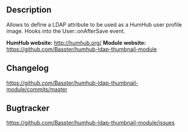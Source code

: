 ## Description

Allows to define a LDAP attribute to be used as a HumHub user profile image.
Hooks into the User::onAfterSave event. 

__HumHub website:__ <http://humhub.org/>
__Module website:__ <https://github.com/Basster/humhub-ldap-thumbnail-module>

## Changelog

<https://github.com/Basster/humhub-ldap-thumbnail-module/commits/master>

## Bugtracker

<https://github.com/Basster/humhub-ldap-thumbnail-module/issues>
